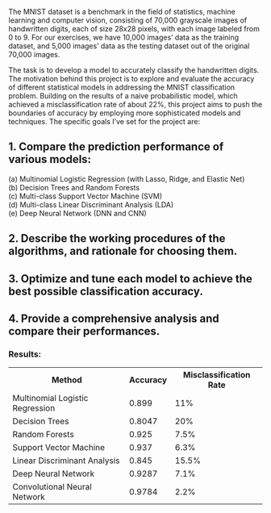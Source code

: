 The MNIST dataset is a benchmark in the field of statistics, machine learning and computer
vision, consisting of 70,000 grayscale images of handwritten digits, each of size 28x28 pixels,
with each image labeled from 0 to 9. For our exercises, we have 10,000 images’ data as the
training dataset, and 5,000 images’ data as the testing dataset out of the original 70,000
images.

The task is to develop a model to accurately classify the handwritten digits. The
motivation behind this project is to explore and evaluate the accuracy of different statistical
models in addressing the MNIST classification problem. Building on the results of a naive
probabilistic model, which achieved a misclassification rate of about 22%, this project aims
to push the boundaries of accuracy by employing more sophisticated models and techniques.
The specific goals I’ve set for the project are:

## 1. Compare the prediction performance of various models:
(a) Multinomial Logistic Regression (with Lasso, Ridge, and Elastic Net) <br>
(b) Decision Trees and Random Forests<br>
(c) Multi-class Support Vector Machine (SVM)<br>
(d) Multi-class Linear Discriminant Analysis (LDA)<br>
(e) Deep Neural Network (DNN and CNN)

## 2. Describe the working procedures of the algorithms, and rationale for choosing them.

## 3. Optimize and tune each model to achieve the best possible classification accuracy.

## 4. Provide a comprehensive analysis and compare their performances.
### Results: 
<table>
  <tr>
    <th>Method</th>
    <th>Accuracy</th>
    <th>Misclassification Rate</th>
  </tr>
  <tr>
    <td>Multinomial Logistic Regression</td>
    <td>0.899</td>
    <td>11%</td>
  </tr>
  <tr>
    <td>Decision Trees</td>
    <td>0.8047</td>
    <td>20%</td>
  </tr>
    <tr>
    <td>Random Forests</td>
    <td>0.925</td>
    <td>7.5%</td>
  </tr>
    <tr>
    <td>Support Vector Machine</td>
    <td>0.937</td>
    <td>6.3%</td>
  </tr>
    <tr>
    <td>Linear Discriminant Analysis</td>
    <td>0.845</td>
    <td>15.5%</td>
  </tr>
    <tr>
    <td>Deep Neural Network</td>
    <td>0.9287</td>
    <td>7.1%</td>
  </tr>
    <tr>
    <td>Convolutional Neural Network</td>
    <td>0.9784</td>
    <td>2.2%</td>
  </tr>
</table>
